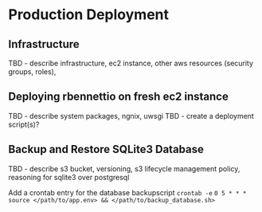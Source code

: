# Production Deployment

## Infrastructure
TBD - describe infrastructure, ec2 instance, other aws resources (security groups, roles),

## Deploying rbennettio on fresh ec2 instance
TBD - describe system packages, ngnix, uwsgi
TBD - create a deployment script(s)?

## Backup and Restore SQLite3 Database
TBD - describe s3 bucket, versioning, s3 lifecycle management policy, reasoning for sqlite3 over postgresql

Add a crontab entry for the database backupscript
`crontab -e`
`0 5 * * * source </path/to/app.env> && </path/to/backup_database.sh>`

